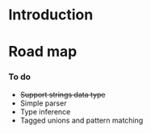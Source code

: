 # Introduction #

# Road map #

### To do ###

* ~~Support strings data type~~
* Simple parser
* Type inference
* Tagged unions and pattern matching